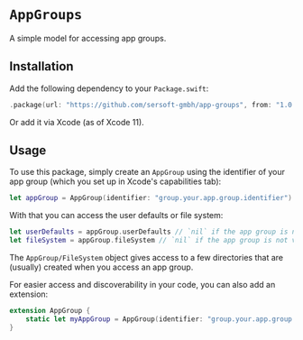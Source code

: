 # ``AppGroups``

A simple model for accessing app groups.

## Installation

Add the following dependency to your `Package.swift`:
```swift
.package(url: "https://github.com/sersoft-gmbh/app-groups", from: "1.0.0"),
```

Or add it via Xcode (as of Xcode 11).

## Usage

To use this package, simply create an ``AppGroup`` using the identifier of your app group (which you set up in Xcode's capabilities tab):

```swift
let appGroup = AppGroup(identifier: "group.your.app.group.identifier")
```

With that you can access the user defaults or file system:

```swift
let userDefaults = appGroup.userDefaults // `nil` if the app group is not valid.
let fileSystem = appGroup.fileSystem // `nil` if the app group is not valid.
```

The ``AppGroup/FileSystem`` object gives access to a few directories that are (usually) created when you access an app group.

For easier access and discoverability in your code, you can also add an extension:

```swift
extension AppGroup {
    static let myAppGroup = AppGroup(identifier: "group.your.app.group.identifier")
}
```
